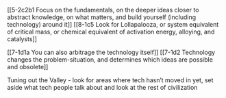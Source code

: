 [[5-2c2b1 Focus on the fundamentals, on the deeper ideas closer to abstract knowledge, on what matters, and build yourself (including technology) around it]]
[[8-1c5 Look for Lollapalooza, or system equivalent of critical mass, or chemical equivalent of activation energy, alloying, and catalysts]]

[[7-1d1a You can also arbitrage the technology itself]]
[[7-1d2 Technology changes the problem-situation, and determines which ideas are possible and obsolete]]

Tuning out the Valley - look for areas where tech hasn’t moved in yet, set aside what tech people talk about and look at the rest of civilization